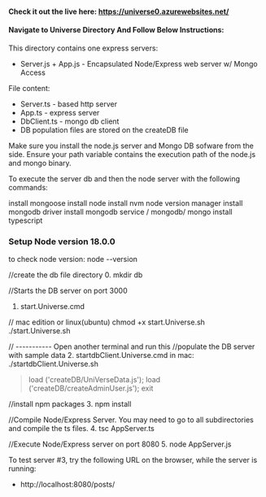 #### Check it out the live here: https://universe0.azurewebsites.net/

#### Navigate to Universe Directory And Follow Below Instructions:

This directory contains one express servers:
* Server.js + App.js - Encapsulated Node/Express web server w/ Mongo Access

File content:
* Server.ts - based http server
* App.ts - express server
* DbClient.ts - mongo db client
* DB population files are stored on the createDB file

Make sure you install the node.js server and Mongo DB sofware from the side.  Ensure your path variable contains the execution path of the node.js and mongo binary.

To execute the server db and then the node server with the following commands:

install mongoose
install node
install nvm node version manager
install mongodb driver
install mongodb service / mongodb/ mongo
install typescript





### Setup Node version 18.0.0 
to check node version: node --version

//create the db file directory
0. mkdir db

//Starts the DB server on port 3000
1. start.Universe.cmd

// mac edition or linux(ubuntu)
chmod +x start.Universe.sh
./start.Universe.sh

// -----------
Open another terminal and run this
//populate the DB server with sample data
2. startdbClient.Universe.cmd
in mac: ./startdbClient.Universe.sh
>load ('createDB/UniVerseData.js');
>load ('createDB/createAdminUser.js');
>exit

//install npm packages
3. npm install

//Compile Node/Express Server.  You may need to go to all subdirectories and compile the ts files.
4. tsc AppServer.ts

//Execute Node/Express server on port 8080
5. node AppServer.js 

To test server #3, try the following URL on the browser, while the server is running:
* http://localhost:8080/posts/
